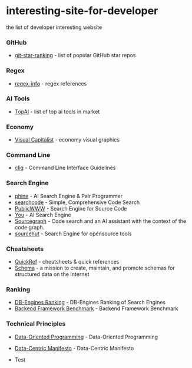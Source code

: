 # interesting-site-for-developer
 the list of developer interesting website

### GitHub

* [git-star-ranking](https://gitstar-ranking.com/) - list of popular GitHub star repos

### Regex
* [regex-info](https://www.regular-expressions.info/) - regex references

### AI Tools
* [TopAI](https://topai.tools/) - list of top ai tools in market

### Economy
* [Visual Capitalist](https://www.visualcapitalist.com/) - economy visual graphics

### Command Line
* [clig](https://clig.dev) - Command Line Interface Guidelines

### Search Engine
* [phine](https://www.phind.com/) - AI Search Engine & Pair Programmer
* [searchcode](https://searchcode.com/) - Simple, Comprehensive Code Search
* [PublicWWW](https://publicwww.com/) - Search Engine for Source Code
* [You](https://you.com/) - AI Search Engine
* [Sourcegraph](https://sourcegraph.com/search) - Code search and an AI assistant with the context of the code graph.
* [sourcehut](https://sr.ht/) - Search Engine for opensource tools

### Cheatsheets
* [QuickRef](https://quickref.me/) - cheatsheets & quick references
* [Schema](https://schema.org/) - a mission to create, maintain, and promote schemas for structured data on the Internet

### Ranking
* [DB-Engines Ranking](https://db-engines.com/en/ranking/search+engine) - DB-Engines Ranking of Search Engines
* [Backend Framework Benchmark](https://web-frameworks-benchmark.netlify.app/) - Backend Framework Benchmark

### Technical Principles
* [Data-Oriented Programming](https://blog.klipse.tech/databook/2022/06/22/separate-code-from-data.html) - Data-Oriented Programming
* [Data-Centric Manifesto](http://www.datacentricmanifesto.org/) - Data-Centric Manifesto

* Test
